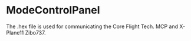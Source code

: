 
# ModeControlPanel

The .hex file is used for communicating the Core Flight Tech. MCP and X-Plane11 Zibo737.

